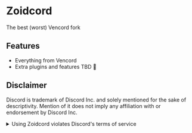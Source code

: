 # Zoidcord

The best (worst) Vencord fork

## Features

-   Everything from Vencord
-   Extra plugins and features TBD :eyes:

## Disclaimer

Discord is trademark of Discord Inc. and solely mentioned for the sake of descriptivity.
Mention of it does not imply any affiliation with or endorsement by Discord Inc.

<details>
<summary>Using Zoidcord violates Discord's terms of service</summary>

Client modifications are against Discord’s Terms of Service.

However, Discord is pretty indifferent about them and there are no known cases of users getting banned for using client mods! So you should generally be fine as long as you don’t use any plugins that implement abusive behaviour. But no worries, all inbuilt plugins are safe to use!

Regardless, if your account is very important to you and it getting disabled would be a disaster for you, you should probably not use any client mods (not exclusive to Zoidcord), just to be safe

Additionally, make sure not to post screenshots with Zoidcord in a server where you might get banned for it

</details>
